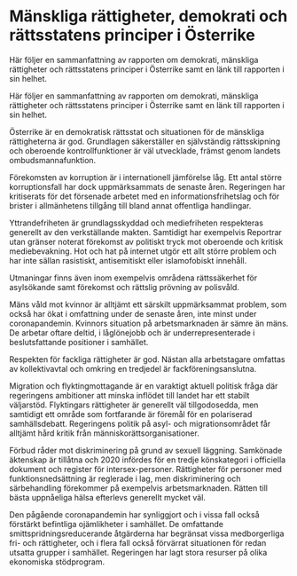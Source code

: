 # Mänskliga rättigheter, demokrati och rättsstatens principer i Österrike

Här följer en sammanfattning av rapporten om demokrati, mänskliga rättigheter och rättsstatens principer i Österrike samt en länk till rapporten i sin helhet.

Här följer en sammanfattning av rapporten om demokrati, mänskliga rättigheter och rättsstatens principer i Österrike samt en länk till rapporten i sin helhet.

Österrike är en demokratisk rättsstat och situationen för de mänskliga rättigheterna är god. Grundlagen säkerställer en självständig rättsskipning och oberoende kontrollfunktioner är väl utvecklade, främst genom landets ombudsmannafunktion.

Förekomsten av korruption är i internationell jämförelse låg. Ett antal större korruptionsfall har dock uppmärksammats de senaste åren. Regeringen har kritiserats för det försenade arbetet med en informationsfrihetslag och för brister i allmänhetens tillgång till bland annat offentliga handlingar.

Yttrandefriheten är grundlagsskyddad och mediefriheten respekteras generellt av den verkställande makten. Samtidigt har exempelvis Reportrar utan gränser noterat förekomst av politiskt tryck mot oberoende och kritisk mediebevakning. Hot och hat på internet utgör ett allt större problem och har inte sällan rasistiskt, antisemitiskt eller islamofobiskt innehåll.

Utmaningar finns även inom exempelvis områdena rättssäkerhet för asylsökande samt förekomst och rättslig prövning av polisvåld.

Mäns våld mot kvinnor är alltjämt ett särskilt uppmärksammat problem, som också har ökat i omfattning under de senaste åren, inte minst under coronapandemin. Kvinnors situation på arbetsmarknaden är sämre än mäns. De arbetar oftare deltid, i låglönejobb och är underrepresenterade i beslutsfattande positioner i samhället.

Respekten för fackliga rättigheter är god. Nästan alla arbetstagare omfattas av kollektivavtal och omkring en tredjedel är fackföreningsanslutna.

Migration och flyktingmottagande är en varaktigt aktuell politisk fråga där regeringens ambitioner att minska inflödet till landet har ett stabilt väljarstöd. Flyktingars rättigheter är generellt väl tillgodosedda, men samtidigt ett område som fortfarande är föremål för en polariserad samhällsdebatt. Regeringens politik på asyl- och migrationsområdet får alltjämt hård kritik från människorättsorganisationer.

Förbud råder mot diskriminering på grund av sexuell läggning. Samkönade äktenskap är tillåtna och 2020 infördes för en tredje könskategori i officiella dokument och register för intersex-personer. Rättigheter för personer med funktionsnedsättning är reglerade i lag, men diskriminering och särbehandling förekommer på exempelvis arbetsmarknaden. Rätten till bästa uppnåeliga hälsa efterlevs generellt mycket väl.

Den pågående coronapandemin har synliggjort och i vissa fall också förstärkt befintliga ojämlikheter i samhället. De omfattande smittspridningsreducerande åtgärderna har begränsat vissa medborgerliga fri- och rättigheter, och i flera fall också förvärrat situationen för redan utsatta grupper i samhället. Regeringen har lagt stora resurser på olika ekonomiska stödprogram.

